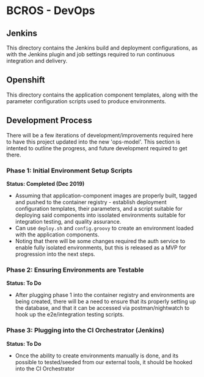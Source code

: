 # BCROS - DevOps

## Jenkins

This directory contains the Jenkins build and deployment configurations, as with the Jenkins plugin and job settings required to run continuous integration and delivery.

## Openshift

This directory contains the application component templates, along with the parameter configuration scripts used to produce environments.

## Development Process

There will be a few iterations of development/improvements required here to have this project updated into the new 'ops-model'. This section is intented to outline the progress, and future development required to get there.

### Phase 1: Initial Environment Setup Scripts

__Status: Completed (Dec 2019)__

- Assuming that application-component images are properly built, tagged and pushed to the container registry - establish deployment configuration templates, their parameters, and a script suitable for deploying said components into issolated environments suitable for integration testing, and quality assurance.
- Can use `deploy.sh` and `config.groovy` to create an environment loaded with the application components.
- Noting that there will be some changes required the auth service to enable fully isolated environments, but this is released as a MVP for progression into the next steps.

### Phase 2: Ensuring Environments are Testable

__Status: To Do__

- After plugging phase 1 into the container registry and environments are being created, there will be a need to ensure that its properly setting up the database, and that it can be accessed via postman/nightwatch to hook up the e2e/integration testing scripts.

### Phase 3: Plugging into the CI Orchestrator (Jenkins)

__Status: To Do__

- Once the ability to create environments manually is done, and its possible to tested/seeded from our external tools, it should be hooked into the CI Orchestrator

